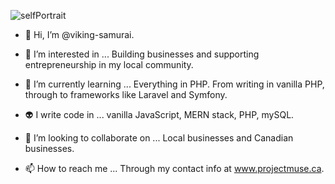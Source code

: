 ![selfPortrait](https://user-images.githubusercontent.com/40673005/185241972-4a09d01b-5560-4a54-a7c5-7b052526a286.jpg)
- 👋 Hi, I’m @viking-samurai.

- 👀 I’m interested in ...
      Building businesses and supporting entrepreneurship in my local community.
      
- 🌱 I’m currently learning ...
      Everything in PHP.  From writing in vanilla PHP, through to frameworks like Laravel and Symfony.

- 👽 I write code in ...
      vanilla JavaScript, MERN stack, PHP, mySQL.
      
- 💞️ I’m looking to collaborate on ...
      Local businesses and Canadian businesses.
      
- 📫 How to reach me ...
      Through my contact info at www.projectmuse.ca.
      
<!---
viking-samurai/viking-samurai is a ✨ special ✨ repository because its `README.md` (this file) appears on your GitHub profile.
You can click the Preview link to take a look at your changes.
--->
